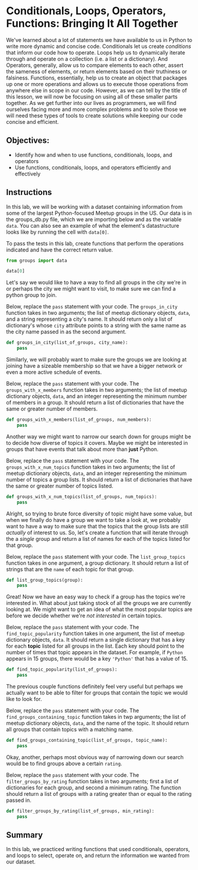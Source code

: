 
# Conditionals, Loops, Operators, Functions: Bringing It All Together

We've learned about a lot of statements we have available to us in Python to write more dynamic and concise code. Conditionals let us create *conditions* that inform our code how to operate. Loops help us to dynamically iterate through and operate on a collection (i.e. a list or a dictionary). And Operators, generally, allow us to compare elements to each other, assert the sameness of elements, or return elements based on their truthiness or falsiness. Functions, essentially, help us to create an object that packages up one or more operations and allows us to execute those operations from anywhere else in scope in our code. However, as we can tell by the title of this lesson, we will now be focusing on using all of these smaller parts together. As we get further into our lives as programmers, we will find ourselves facing more and more complex problems and to solve those we will need these types of tools to create solutions while keeping our code concise and efficient. 

## Objectives:
* Identify how and when to use functions, conditionals, loops, and operators
* Use functions, conditionals, loops, and operators efficiently and effectively

## Instructions

In this lab, we will be working with a dataset containing information from some of the largest Python-focused Meetup groups in the US. Our data is in the groups_db.py file, which we are importing below and as the variable `data`. You can also see an example of what the element's datastructure looks like by running the cell with `data[0]`.

To pass the tests in this lab, create functions that perform the operations indicated and have the correct return value.


```python
from groups import data
```


```python
data[0]
```

Let's say we would like to have a way to find all groups in the city we're in or perhaps the city we might want to visit, to make sure we can find a python group to join. 

Below, replace the `pass` statement with your code. The `groups_in_city` function takes in two arguments; the list of meetup dictionary objects, `data`, and a string representing a city's name. It should return only a list of dictionary's whose `city` attribute points to a string with the same name as the city name passed in as the second argument.


```python
def groups_in_city(list_of_groups, city_name):
    pass
```

Similarly, we will probably want to make sure the groups we are looking at joining have a sizeable membership so that we have a bigger network or even a more active schedule of events. 

Below, replace the `pass` statement with your code. The `groups_with_x_members` function takes in two arguments; the list of meetup dictionary objects, `data`, and an integer representing the minimum number of members in a group. It should return a list of dictionaries that have the same or greater number of members.


```python
def groups_with_x_members(list_of_groups, num_members):
    pass
```

Another way we might want to narrow our search down for groups might be to decide how diverse of topics it covers. Maybe we might be interested in groups that have events that talk about more than **just** Python.

Below, replace the `pass` statement with your code. The `groups_with_x_num_topics` function takes in two arguments; the list of meetup dictionary objects, `data`, and an integer representing the minimum number of topics a group lists. It should return a list of dictionaries that have the same or greater number of topics listed.


```python
def groups_with_x_num_topics(list_of_groups, num_topics):
    pass
```

Alright, so trying to brute force diversity of topic might have some value, but when we finally do have a group we want to take a look at, we probably want to have a way to make sure that the topics that the group lists are still *actually* of interest to us. So, let's create a function that will iterate through the a *single* group and return a list of names for each of the topics listed for that group.

Below, replace the `pass` statement with your code. The `list_group_topics` function takes in one argument, a group dictionary. It should return a list of strings that are the `name` of each topic for that group.


```python
def list_group_topics(group):
    pass
```

Great! Now we have an easy way to check if a group has the topics we're interested in. What about just taking stock of all the groups we are currently looking at. We might want to get an idea of what the most popular topics are before we decide whether we're *not interested* in certain topics. 

Below, replace the `pass` statement with your code. The `find_topic_popularity` function takes in one argument, the list of meetup dictionary objects, `data`. It should return a single dictionary that has a key for each **topic** listed for all groups in the list. Each key should point to the number of times that topic appears in the dataset. For example, if `Python` appears in 15 groups, there would be a key `'Python'` that has a value of 15. 


```python
def find_topic_popularity(list_of_groups):
    pass
```

The previous couple functions definitely feel very useful but perhaps we actually want to be able to filter for groups  that contain the topic we would like to look for.

Below, replace the `pass` statement with your code. The `find_groups_containing_topic` function takes in twp arguments; the list of meetup dictionary objects, `data`, and the name of the topic. It should return all groups that contain topics with a matching name.


```python
def find_groups_containing_topic(list_of_groups, topic_name):
    pass
```

Okay, another, perhaps most obvious way of narrowing down our search would be to find groups above a certain `rating`. 

Below, replace the `pass` statement with your code. The `filter_groups_by_rating` function takes in two arguments; first a list of dictionaries for each group, and second a minimum rating. The function should return a list of groups with a rating greater than or equal to the rating passed in.


```python
def filter_groups_by_rating(list_of_groups, min_rating):
    pass
```

## Summary

In this lab, we practiced writing functions that used conditionals, operators, and loops to select, operate on, and return the information we wanted from our dataset.
